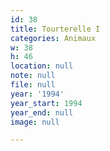 ```yaml
---
id: 38
title: Tourterelle I
categories: Animaux
w: 38
h: 46
location: null
note: null
file: null
year: '1994'
year_start: 1994
year_end: null
image: null

---
```

